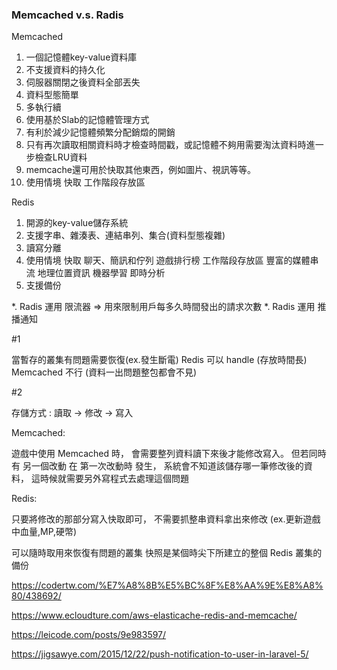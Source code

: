 ### Memcached v.s. Radis ###

Memcached

1. 一個記憶體key-value資料庫
2. 不支援資料的持久化
3. 伺服器關閉之後資料全部丟失
4. 資料型態簡單
5. 多執行續
6. 使用基於Slab的記憶體管理方式
7. 有利於減少記憶體頻繁分配銷燬的開銷
8. 只有再次讀取相關資料時才檢查時間戳，或記憶體不夠用需要淘汰資料時進一步檢查LRU資料
9. memcache還可用於快取其他東西，例如圖片、視訊等等。
10. 使用情境 快取 工作階段存放區

Redis

1. 開源的key-value儲存系統
2. 支援字串、雜湊表、連結串列、集合(資料型態複雜)
3. 讀寫分離
4. 使用情境 快取 聊天、簡訊和佇列 遊戲排行榜 工作階段存放區 豐富的媒體串流 地理位置資訊 機器學習 即時分析
5. 支援備份

*. Radis 運用 限流器 => 用來限制用戶每多久時間發出的請求次數
*. Radis 運用 推播通知 

#1 

當暫存的叢集有問題需要恢復(ex.發生斷電)
Redis 可以 handle 
(存放時間長)
Memcached 不行
(資料一出問題整包都會不見) 

#2

存儲方式 : 讀取 -> 修改 -> 寫入

Memcached:

遊戲中使用 Memcached 時，
會需要整列資料讀下來後才能修改寫入。
但若同時有 另一個改動 在 第一次改動時 發生，
系統會不知道該儲存哪一筆修改後的資料，
這時候就需要另外寫程式去處理這個問題

Redis:

只要將修改的那部分寫入快取即可，
不需要抓整串資料拿出來修改
(ex.更新遊戲中血量,MP,硬幣)

可以隨時取用來恢復有問題的叢集
快照是某個時尖下所建立的整個 Redis 叢集的備份





https://codertw.com/%E7%A8%8B%E5%BC%8F%E8%AA%9E%E8%A8%80/438692/

https://www.ecloudture.com/aws-elasticache-redis-and-memcache/

https://leicode.com/posts/9e983597/

https://jigsawye.com/2015/12/22/push-notification-to-user-in-laravel-5/